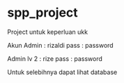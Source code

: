 # spp_project
Project untuk keperluan ukk

Akun
Admin : rizaldi
pass : password

Admin lv 2 : rize
pass : password

Untuk selebihnya dapat lihat database
